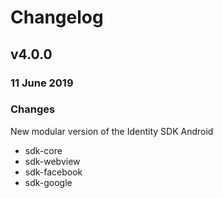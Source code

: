 # Changelog

## v4.0.0
### 11 June 2019
### Changes
New modular version of the Identity SDK Android
* sdk-core
* sdk-webview
* sdk-facebook
* sdk-google

